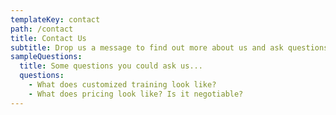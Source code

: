 ```yaml
---
templateKey: contact
path: /contact
title: Contact Us
subtitle: Drop us a message to find out more about us and ask questions
sampleQuestions:
  title: Some questions you could ask us...
  questions:
    - What does customized training look like?
    - What does pricing look like? Is it negotiable?
---
```

